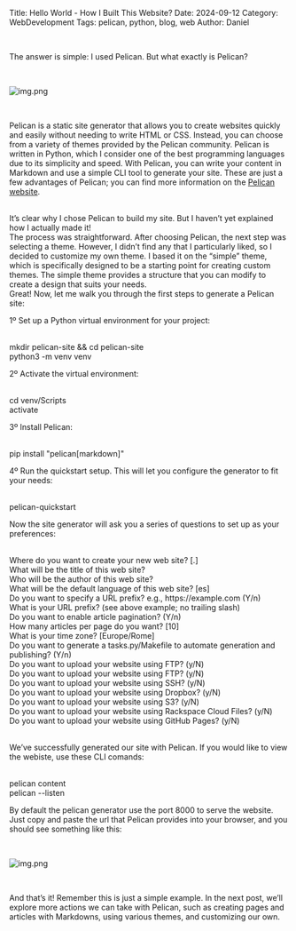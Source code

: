 Title: Hello World - How I Built This Website?
Date: 2024-09-12
Category: WebDevelopment
Tags: pelican, python, blog, web
Author: Daniel


<br>

  The answer is simple: I used Pelican. But what exactly is Pelican?


<br>

![img.png]({static}/images/pelican.png)

<br>

Pelican is a static site generator that allows you to create websites quickly and easily without needing to write HTML 
or CSS. Instead, you can choose from a variety of themes provided by the Pelican community. Pelican is written in 
Python, which I consider one of the best programming languages due to its simplicity and speed. With Pelican, you can 
write your content in Markdown and use a simple CLI tool to generate your site. These are just a few advantages of 
Pelican; you can find more information on the [Pelican website](https://docs.getpelican.com/en/latest/#).

<br>
It’s clear why I chose Pelican to build my site. But I haven’t yet explained how I actually made it!

<br>
The process was straightforward. After choosing Pelican, the next step was selecting a theme. However, I didn’t find 
any that I particularly liked, so I decided to customize my own theme. I based it on the “simple” theme, which is 
specifically designed to be a starting point for creating custom themes. The simple theme provides a structure that you
can modify to create a design that suits your needs. 

<br>
Great! Now, let me walk you through the first steps to generate a Pelican site:

<br>

1º Set up a Python virtual environment for your project:

<br>
  <span class="boxed-text">
   <span class="green-text">
      mkdir pelican-site && cd pelican-site  <br>
      python3 -m venv venv
   </span>
  </span>

<br>

2º Activate the virtual environment:  

<br>

  <span class="boxed-text">
    <span class="green-text">
      cd venv/Scripts <br>
      activate
    </span>
  </span>

   

<br>

3º Install Pelican:  

<br>

  <span class="boxed-text">
    <span class="green-text">
      pip install "pelican[markdown]"
    </span>
  </span>

<br>

4º Run the quickstart setup. This will let you configure the generator to fit your needs:

<br>
  <span class="boxed-text">
    <span class="green-text">
      pelican-quickstart
    </span>
  </span>

<br>

   Now the site generator will ask you a series of questions to set up as your preferences:

<br>

 <span class="boxed-text">
    <span class="green-text">
      Where do you want to create your new web site? [.] <br>
      What will be the title of this web site? <br>
      Who will be the author of this web site? <br>
      What will be the default language of this web site? [es] <br>
      Do you want to specify a URL prefix? e.g., https://example.com   (Y/n) <br>
      What is your URL prefix? (see above example; no trailing slash) <br>
      Do you want to enable article pagination? (Y/n) <br>
      How many articles per page do you want? [10] <br>
      What is your time zone? [Europe/Rome] <br>
      Do you want to generate a tasks.py/Makefile to automate generation and publishing? (Y/n) <br>
      Do you want to upload your website using FTP? (y/N) <br>
      Do you want to upload your website using FTP? (y/N) <br>
      Do you want to upload your website using SSH? (y/N) <br>
      Do you want to upload your website using Dropbox? (y/N) <br>
      Do you want to upload your website using S3? (y/N) <br>
      Do you want to upload your website using Rackspace Cloud Files? (y/N) <br>
      Do you want to upload your website using GitHub Pages? (y/N) <br>
   </span>
 </span>

<br>

We’ve successfully generated our site with Pelican. If you would like to view the webiste, use these CLI comands:

<br>

<span class="boxed-text">
    <span class="green-text">
       pelican content <br>
       pelican --listen
    </span>
</span>

<br>

By default the pelican generator use the port 8000 to serve the website. Just copy and paste the url that Pelican provides 
into your browser, and you should see something like this: 

<br>

![img.png]({static}/images/example.png)

<br>

And that’s it! Remember this is just a simple example. In the next post, we’ll explore more actions we can take with 
Pelican, such as creating pages and articles with Markdowns, using various themes, and customizing our own.
   

